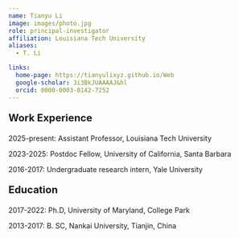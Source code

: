 ```yaml
---
name: Tianyu Li
image: images/photo.jpg
role: principal-investigator
affiliation: Louisiana Tech University
aliases:
  - T. Li

links:
  home-page: https://tianyulixyz.github.io/Web
  google-scholar: 3i3BkJUAAAAJ&hl
  orcid: 0000-0003-0142-7252
---
```


<p style="font-size: 20px; font-weight: bold;">Work Experience</p>
<p>2025-present: Assistant Professor, Louisiana Tech University<p> 

<p>2023-2025: Postdoc Fellow, University of California, Santa Barbara<p>

<p>2016-2017: Undergraduate research intern, Yale University<p>

<p style="font-size: 20px; font-weight: bold;">Education</p>
<p>2017-2022: Ph.D, University of Maryland, College Park

<p>2013-2017: B. SC, Nankai University, Tianjin, China<p>

